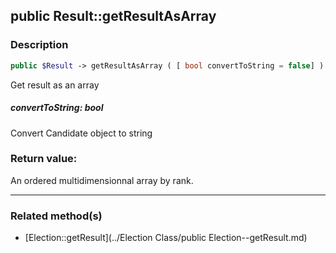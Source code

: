 ## public Result::getResultAsArray

### Description    

```php
public $Result -> getResultAsArray ( [ bool convertToString = false] )
```

Get result as an array    


##### **convertToString:** *bool*   
Convert Candidate object to string    



### Return value:   

An ordered multidimensionnal array by rank.


---------------------------------------

### Related method(s)      

* [Election::getResult](../Election Class/public Election--getResult.md)    
